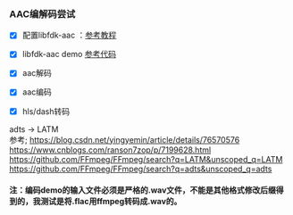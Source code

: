 ### AAC编解码尝试

 - [x] 配置libfdk-aac ：[参考教程](http://discuss.seekloud.org:50080/d/262-libfdk-acc-windows)   
 - [x] libfdk-aac demo [参考代码](https://github.com/akanchi/aac-example)
 - [x] aac解码
 - [x] aac编码
 - [x] hls/dash转码


 adts -> LATM  
 参考;
 https://blog.csdn.net/yingyemin/article/details/76570576
 https://www.cnblogs.com/ranson7zop/p/7199628.html 
 https://github.com/FFmpeg/FFmpeg/search?q=LATM&unscoped_q=LATM
 https://github.com/FFmpeg/FFmpeg/search?q=adts&unscoped_q=adts

#### 注：编码demo的输入文件必须是严格的.wav文件，不能是其他格式修改后缀得到的，我测试是将.flac用ffmpeg转码成.wav的。
